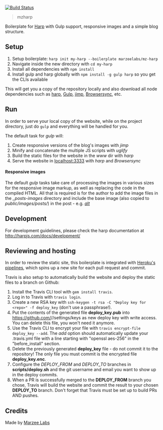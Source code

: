 [![Build Status](https://travis-ci.org/marzeelabs/mzharp.svg?branch=master)](https://travis-ci.org/marzeelabs/mzharp)

> mzharp

Boilerplate for [Harp](http://harpjs.com) with Gulp support, responsive images and a simple blog structure.

## Setup

1. Setup boilerplate: `harp init my-harp --boilerplate marzeelabs/mz-harp`
2. Navigate inside the new directory with `cd my-harp`
3. Install all dependencies with `npm install`
4. Install gulp and harp globally with `npm install -g gulp harp` so you get the CLIs available

This will get you a copy of the repository locally and also download all node dependencies such as [harp](http://harpjs.com/), [Gulp](http://gulpjs.com/), [jimp](https://github.com/oliver-moran/jimp), [Browsersync](https://www.browsersync.io/), etc.

## Run

In order to serve your local copy of the website, while on the project directory, just do `gulp` and everything will be handled for you.

The default task for *gulp* will:

1. Create responsive versions of the blog's images with *jimp*
2. Minify and concatenate the multiple JS scripts with *uglify*
3. Build the static files for the website in the *www* dir with *harp*
4. Serve the website in [localhost:3333](http://localhost:3333) with *harp* and *Browsersync*

#### Responsive images

The default *gulp* tasks take care of processing the images in various sizes for the responsive image markup, as well as replacing the code in the compiled HTML. All that is required is for the author to add the image files in the *_posts-images* directory and include the base image (also copied to *public/images/posts/*) in the post - e.g. *[alt](/images/posts/file.extension)*

## Development

For development guidelines, please check the harp documentation at http://harpjs.com/docs/development/

## Reviewing and hosting

In order to review the static site, this boilerplate is integrated with [Heroku's pipelines](https://devcenter.heroku.com/articles/pipelines), which spins up a new site for each pull request and commit.

Travis is also setup to automatically build the website and deploy the static files to a branch on Github:

1. Install the Travis CLI tool with `gem install travis`.
2. Log in to Travis with `travis login`.
3. Create a new RSA key with `ssh-keygen -t rsa -C "Deploy key for <repo>" -f deploy_key` (don't use a passphrase!).
4. Put the contents of the generated file **deploy_key.pub** into https://github.com/<username>/<repository>/settings/keys as new deploy key with write access. You can delete this file, you won't need it anymore.
5. Use the Travis CLI to encrypt your file with `travis encrypt-file deploy_key --add`. The *add* option should automatically update your .travis.yml file with a line starting with "openssl aes-256" in the "before_install" section.
6. Delete the previously generated **deploy_key** file - do not commit it to the repository! The only file you must commit is the encrypted file **deploy_key.enc**.
7. Configure the *DEPLOY_FROM* and *DEPLOY_TO* branches in **scripts/deploy.sh** and the git username and email you want to show up in the deploy commits.
8. When a PR is successfully merged to the **DEPLOY_FROM** branch you chose, Travis will build the website and commit the result to your chosen **DEPLOY_TO** branch. Don't forget that Travis must be set up to build PRs AND pushes.

## Credits

Made by [Marzee Labs](http://marzeelabs.org)
